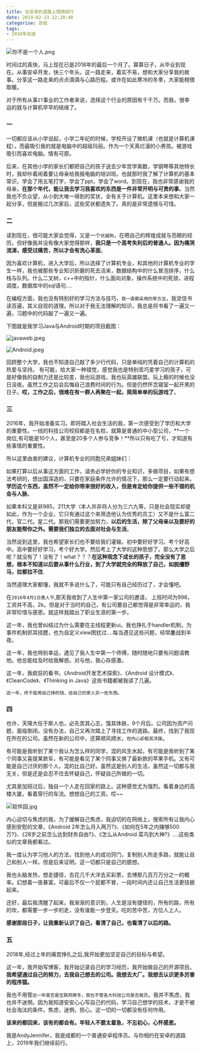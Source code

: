 ```yaml
---
title: 在安卓的道路上铿锵前行
date: 2019-02-23 22:20:48
categorise: 总结
tags:
- 2018年总结
---
```



![你不是一个人.png](https://upload-images.jianshu.io/upload_images/2824145-4ec6af876f3092d4.png?imageMogr2/auto-orient/strip%7CimageView2/2/w/1240)

时间过的真快，马上现在已是2018年的最后一个月了。算算日子，从毕业到现在。从事安卓开发，快三个年头。这一路走来，着实不易，想和大家分享我的故事。分享这一路走来的点点滴滴与心路历程。或许在如此寒冷的冬季，大家能相偎取暖。

对于所有从事`IT`事业的工作者来说，选择这个行业的原因有千千万。而我，很幸运的就与计算机早早的结缘了。

### 一
一切都应该从小学说起，小学二年纪的时候，学校开设了微机课（也就是计算机课程），而最吸引我的就是电脑中的超级玛丽。作为一个天真烂漫的小男孩。被游戏吸引而喜欢电脑。情有可原。

后来，在其他小学的家长们都把自己的孩子送去少年宫学奥数，学钢琴等其他特长时，我却吵着闹着要让母亲给我报电脑的培训班。也就那时我了解了计算机的基本常识，学会了用五笔打字，学会了ppt，学会了word。到现在，我也非常感谢我的母亲，**在那个年代，能让我去学习我喜欢的东西是一件非常开明与可贵的事**。当然我也不负众望，从小到大唯一得到的奖状，全有关于计算机。这里本来想和大家一起分享，但是搬过几次家后，这些奖状都遗失了。真的是非常遗憾与可惜。

### 二

读到现在，很可能大家会觉得，又是一个`优越狗`，在晒自己的辉煌成就与亮眼的经历。但好像我并没有像大家觉得那样，**我只是一个高考失利后的普通人。因为痛哭流涕，感受过痛苦，所以才会有洗心革面**。

因为喜欢计算机，进入大学后，所以选择了计算机专业，和其他的计算机专业的学生一样，我也被那些专业知识折磨的死去活来，数据结构中的什么冒泡排序，什么栈与队列。什么二叉树，c++中的指针，什么面向对象，操作系统中的死锁，进程调度。数据库中的sql语句....

在编程方面，我也没有特别好的学习方法与技巧，`我一直都采用的笨方法`，我坚信书读百遍，其义自现的道理。所以对于我无法理解的知识，我总是将书看了一遍又一遍，习题中的代码敲了一遍又一遍。

下图就是我学习Java与Android时期的项目截图：

![javaweb.jpeg](https://upload-images.jianshu.io/upload_images/2824145-7ebb47de1f568273.jpeg?imageMogr2/auto-orient/strip%7CimageView2/2/w/1240)

![Android.jpeg](https://upload-images.jianshu.io/upload_images/2824145-f43ccdf626ef3396.jpeg?imageMogr2/auto-orient/strip%7CimageView2/2/w/1240)

回顾整个大学，我也不知道自己敲了多少行代码，只是单纯的凭着自己的计算机的热爱与坚持。
有可能，给大家一种错觉，感觉我也是特别乖巧爱学习的孩子，可是好像我的自制力还是比较差，我也玩游戏，我也玩英雄联盟。玩上瘾的时候也没日没夜。虽然工作之后会后悔自己浪费时间的行为。但是仍然怀念寝室一起开黑的日子。**哎，工作之后，很难在有一群人再聚在一起，简简单单的玩游戏了**。

### 三

2016年，我开始准备实习。即将踏入社会生活的我，第一次感受到了学历和大学的重要性。一线的科技公司校招都是在名校，就算是普通的中小型公司，**一个岗位,有可能是10个人，甚至是20多个人参与竞争！**所以只有吃了亏，才知道有些事情的重要性。

所以这里由衷的建议，计算机专业的同胞兄弟姐妹们：

如果打算以后从事这方面的工作，请务必学好你的专业知识，多做项目，如果有想法考研的，想出国深造的，只要在家庭条件允许的情况下，那么一定要行动起来。**学历这个东西，虽然不一定给你带来很好的收入，但是肯定给你提供一些不错的机会与人脉**。

如果本科又是非985，211大学（本人并非将人分为三六九等，只是社会现实却是如此，作为一个企业，它只有通过这个来筛选他认为优秀的员工）️又不是什么富二代，官二代。星二代。那我们需要更加努力，**以后的生活，除了父母亲以及要好的朋友能帮你之外。需要我们独立的去面对社会与生活**。

当然说到这里，我也希望家长们也不要给我们灌输，初中要好好学习。考个好高中。高中要好好学习，考个好大学。然后考上了大学的这种思想了。那么大学之后呢？就没有了！没有了！what？？？**在这种观念下成长的孩子，完全没有了思想，根本不知道以后要从事什么行业，到了大学就完全的释放了自己，如脱缰野马，拉都拉不住**.

当然道理大家都懂，我就不多说什么了，可能只有自己经历过了，才会懂吧。

在`2016年4月1日愚人节`,那天我收到了人生中第一家公司的邀请， 上班时间为996，工资并不高，2k。但是对于当时的自己，有公司要自己都觉得是非常幸运的，我非常珍惜与感恩。就这样我踏出了职业生涯的第一步。



这一年，我也曾纠结过为什么需要在主线程更新ui。我也挣扎于handler机制，为事件机制抓耳挠腮，也为自定义view困扰过....每当遇见这些问题，经常鏖战到半夜。

这一年，我也特别幸运，遇见了我人生中第一个师傅，随时随地只要有问题请教他。他总能给及时给我解惑。对与他，我心存感激。

这一年，我疯狂的看书，《Android开发艺术探索》、《Android 设计模式》、《CleanCode》、《Thinking in Java》这些书籍都被我读了几遍。

`这一年，终于能用自己挣的钱，给自己的家人买一些东西。`

### 四

也许，天降大任于斯人也，必先苦其心志，饿其体肤，9个月后。公司️因为资产问题，面临倒闭。没有办法，自己又再次踏上了寻找工作的道路。最终，找到了我现在所在的公司。虽然在新的公司中，还算顺风顺水，`但️内心却极其浮躁`。

有可能是我听到了某个我认为怎么样的同学，混的风生水起，有可能是我听到了某个同事又喜提某款车，有可能是看见了某个同事又换了最新款的苹果手机。又有可能是自己讨厌的那个人，混的比自己好。虽然这是别人的生活，虽然这一切都与我无关，但是还是会忍不住去怀疑自己，怀疑自己所做的一切。


尤其是加班过后，独自一个人走在回家的路上。这种感觉尤为强烈。看着身边的高楼大厦。看着穿行的车流。想想自己的工资。哎~~

![软件园.jpg](https://upload-images.jianshu.io/upload_images/2824145-840610a5145254d9.jpg?imageMogr2/auto-orient/strip%7CimageView2/2/w/1240)

内心迫切与焦虑的我，为了缓解自己焦虑，我迫切的在网络上，搜索所有让我内心感到安慰的文章，《Android 2年怎么月入两万?》、《如何在5年之内赚够500万?》、《28岁之前怎么达到财务自由?》、《怎么从Android 菜鸟到大神?》....这些类似的文章我都看过。

我一度认为学习他人的方法，找到他人的成功窍门，复制别人所走多路，就能让自己和别人一样。但是后来证明，这一切都只是自己的臆想。

我也头脑发热，想走捷径，去花几千大洋去买彩票，去博那几百万万分之一的概率。幻想着一夜暴富。可最后不仅一个屁都不冒，一段时间内还让自己生活更拮据起来。

还好，最后我清醒了起来。我渐渐的意识到，人生是没有捷径的，所有的路，所有的坎，都需要一步一步的走，没有谁能一步登天。吃的苦中苦，方位人上人。

**感谢那段日子，让我重新认识了自己，看清了自己，也看清了以后的路。**

### 五

2018年,经过上年的痛苦挣扎之后,我开始更加坚定自己的目标与希望。

这一年，我开始写博客，我开始记录自己的学习经历，我开始做自己的开源项目。**我希望通过自己的努力，去我自己想去的公司。我想去大厂。我想去认识更多厉害的程序猿。**

我也不用管`这一年是否是互联网寒冬，我也不管各大科技公司是否裁员`。我并不焦虑，我也并不迷惘。因为我知道安安心心写自己的代码，学习自己想学的技术，才是不被社会淘汰的条件。焦虑，迷惘，担心。这一切的一切都没有任何作用。

**该来的都回来，该有的都会有。年轻人不要太着急，不忘初心，心怀感恩。**

我是AndyJennifer，我是成都的一个普通安卓程序员。与你相约在安卓的道路上，2019年我们继续前行。
